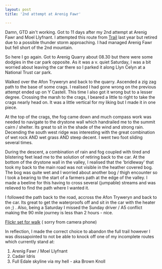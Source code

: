 ```yaml
---
layout: post
title: '2nd attempt at Arenig Fawr'

---
```


Damn, GTD ain't working. Got to 11 days after my 2nd attempt at Arenig Fawr and Moel Llyfnant. I attempted this route from <a href="http://www.trailroutes.com/routes/default.asp">Trail</a> last year but retired due to a possible thunder storm approaching. I had managed Arenig Fawr but fell short of the 2nd mountain.

So here I go again. Got to Arenig Quarry about 08.30 but there were some dodgies in the car park opposite. As it was a v. quiet Saturday, I was a bit worried about leaving the car there so I parked it along Llyn Celyn at a National Trust car park.

Walked over the Afon Tryweryn and back to the quarry. Ascended a zig zag path to the base of some crags. I realised I had gone wrong on the previous attempt ended up on Y Castell. This time I also got it wrong but to a lesser degree. Crossing the marsh to the crags, I beared a little to right to take the crags nearly head on. It was a little vertical for my liking but I made it in one piece.

At the top of the crags, the fog came down and much compass work was needed to navigate to the drystone wall which handrailed me to the summit cairn / shelter. Its great to sit in the shade of the wind and strong rain. Decending the south west ridge was interesting with the great combination of wet rock AND wet grass AND steep decent. I went two foot sliding several times.

During the descent, a combination of rain and fog coupled with tired and blistering feet lead me to the solution of retiring back to the car. At the bottom of the drystone wall in the valley, I realised that the 'bridleway' that took my back to the main road was not visible in the heather covered bog. The bog was quite wet and I worried about another bog / thigh encounter so I took a bearing to the start of a farmers path at the edge of the valley. I made a beeline for this having to cross several (jumpable) streams and was relieved to find the path where I wanted it.

I followed the path back to the road, accross the Afon Tryweryn and back to the car. Its great to get the waterproofs off and sit in the car with the heater on ;) . Also, being a Saturday I missed the Sunday driver / A5 conflict making the 90 mile journey is less than 2 hours - nice.

<a href="http://www.flickr.com/photos/goatifiedcreature/sets/72157594575973816/">Flickr set for walk</a> ( sorry from camera phone)

In reflection, I made the correct choice to abandon the full trail however I was disssapointed to not be able to knock off one of my incomplete routes which currently stand at:
<ol>
	<li>Arenig Fawr  /  Moel Llyfnant</li>
	<li> Cadair Idris</li>
	<li>Full Edale skyline via my hell - aka Brown Knoll</li>
</ol>
